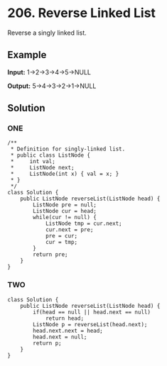 # 206. Reverse Linked List

Reverse a singly linked list.

## **Example**

**Input:** 1->2->3->4->5->NULL

**Output:** 5->4->3->2->1->NULL

## **Solution**

### ONE

    /**
     * Definition for singly-linked list.
     * public class ListNode {
     *     int val;
     *     ListNode next;
     *     ListNode(int x) { val = x; }
     * }
     */
    class Solution {
        public ListNode reverseList(ListNode head) {
            ListNode pre = null;
            ListNode cur = head;
            while(cur != null) {
                ListNode tmp = cur.next;
                cur.next = pre;
                pre = cur;
                cur = tmp;
            }
            return pre;
        }
    }

### TWO

    class Solution {
        public ListNode reverseList(ListNode head) {
            if(head == null || head.next == null)
                return head;
            ListNode p = reverseList(head.next);
            head.next.next = head;
            head.next = null;
            return p;
        }
    }

